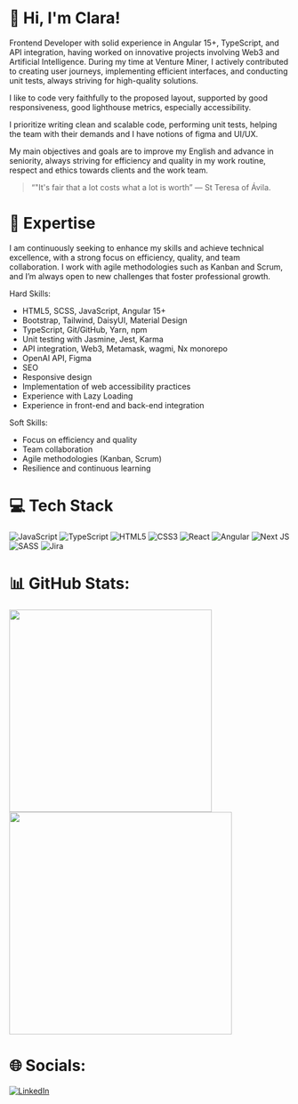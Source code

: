 # 👋 Hi, I'm Clara!

Frontend Developer with solid experience in Angular 15+, TypeScript, and API integration, having worked on innovative projects involving Web3 and Artificial Intelligence. During my time at Venture Miner, I actively contributed to creating user journeys, implementing efficient interfaces, and conducting unit tests, always striving for high-quality solutions.

I like to code very faithfully to the proposed layout, supported by good responsiveness, good lighthouse metrics, especially accessibility.

I prioritize writing clean and scalable code, performing unit tests, helping the team with their demands and I have notions of figma and UI/UX.

My main objectives and goals are to improve my English and advance in seniority, always striving for efficiency and quality in my work routine, respect and ethics towards clients and the work team.

> “"It's fair that a lot costs what a lot is worth” — St Teresa of Ávila.

# 🚀 Expertise

I am continuously seeking to enhance my skills and achieve technical excellence, with a strong focus on efficiency, quality, and team collaboration. I work with agile methodologies such as Kanban and Scrum, and I’m always open to new challenges that foster professional growth.

Hard Skills:

- HTML5, SCSS, JavaScript, Angular 15+
- Bootstrap, Tailwind, DaisyUI, Material Design
- TypeScript, Git/GitHub, Yarn, npm
- Unit testing with Jasmine, Jest, Karma
- API integration, Web3, Metamask, wagmi, Nx monorepo
- OpenAI API, Figma
- SEO
- Responsive design
- Implementation of web accessibility practices
- Experience with Lazy Loading
- Experience in front-end and back-end integration

Soft Skills:

- Focus on efficiency and quality
- Team collaboration
- Agile methodologies (Kanban, Scrum)
- Resilience and continuous learning

# 💻 Tech Stack

![JavaScript](https://img.shields.io/badge/javascript-%23323330.svg?style=for-the-badge&logo=javascript&logoColor=%23F7DF1E) ![TypeScript](https://img.shields.io/badge/typescript-%23007ACC.svg?style=for-the-badge&logo=typescript&logoColor=white) ![HTML5](https://img.shields.io/badge/html5-%23E34F26.svg?style=for-the-badge&logo=html5&logoColor=white) ![CSS3](https://img.shields.io/badge/css3-%231572B6.svg?style=for-the-badge&logo=css3&logoColor=white) ![React](https://img.shields.io/badge/react-%2320232a.svg?style=for-the-badge&logo=react&logoColor=%2361DAFB) ![Angular](https://img.shields.io/badge/angular-%2320232a.svg?style=for-the-badge&logo=angular&logoColor=%23F7DF1E) ![Next JS](https://img.shields.io/badge/Next-black?style=for-the-badge&logo=next.js&logoColor=white) ![SASS](https://img.shields.io/badge/SASS-hotpink.svg?style=for-the-badge&logo=SASS&logoColor=white) ![Jira](https://img.shields.io/badge/jira-%230A0FFF.svg?style=for-the-badge&logo=jira&logoColor=white)

# 📊 GitHub Stats:

<img src="https://github-readme-stats-wheat-two-53.vercel.app/api?username=ClaraFelix&theme=neon&hide_border=false&include_all_commits=false&count_private=false"  width="364px" /> <img src="https://github-readme-streak-stats.herokuapp.com/?user=ClaraFelix&theme=neon&hide_border=false"  width="400px" />

# 🌐 Socials:

[![LinkedIn](https://img.shields.io/badge/LinkedIn-%230077B5.svg?logo=linkedin&logoColor=white)](https://linkedin.com/in/clara-patricia-felix)
